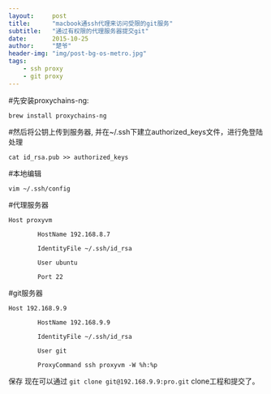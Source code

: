 ```yaml
---
layout:     post
title:      "macbook通ssh代理来访问受限的git服务"
subtitle:   "通过有权限的代理服务器提交git"
date:       2015-10-25
author:     "楚爷"
header-img: "img/post-bg-os-metro.jpg"
tags:
    - ssh proxy
    - git proxy
---
```


#先安装proxychains-ng:

`brew install proxychains-ng`

#然后将公钥上传到服务器, 并在~/.ssh下建立authorized_keys文件，进行免登陆处理

`cat id_rsa.pub >> authorized_keys`

#本地编辑

`vim ~/.ssh/config`

#代理服务器

```
Host proxyvm

        HostName 192.168.8.7

        IdentityFile ~/.ssh/id_rsa

        User ubuntu

        Port 22
```

#git服务器

```
Host 192.168.9.9

        HostName 192.168.9.9

        IdentityFile ~/.ssh/id_rsa

        User git

        ProxyCommand ssh proxyvm -W %h:%p
```

保存
现在可以通过
`git clone git@192.168.9.9:pro.git`
clone工程和提交了。
